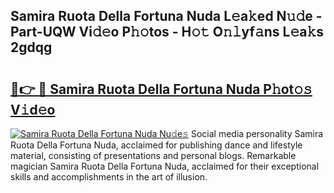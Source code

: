 ## Samira Ruota Della Fortuna Nuda L𝚎a𝚔ed N𝚞𝚍e - Part-UQW Vi𝚍𝚎o P𝚑𝚘tos - H𝚘𝚝 O𝚗𝚕yf𝚊ns L𝚎a𝚔s 2gdqg

# <h2><a href="http://kf7n8v.oniu.top/?m=Samira+Ruota+Della+Fortuna+Nuda">🔗👉 🔴 Samira Ruota Della Fortuna Nuda P𝚑ot𝚘𝚜 V𝚒d𝚎o</a></h2>

[![Samira Ruota Della Fortuna Nuda Nu𝚍e𝚜](https://i.imgur.com/0qMVB7G.gif)](http://kf7n8v.oniu.top/?m=Samira+Ruota+Della+Fortuna+Nuda)
Social media personality Samira Ruota Della Fortuna Nuda, acclaimed for publishing dance and lifestyle material, consisting of presentations and personal blogs. Remarkable magician Samira Ruota Della Fortuna Nuda, acclaimed for their exceptional skills and accomplishments in the art of illusion.  
